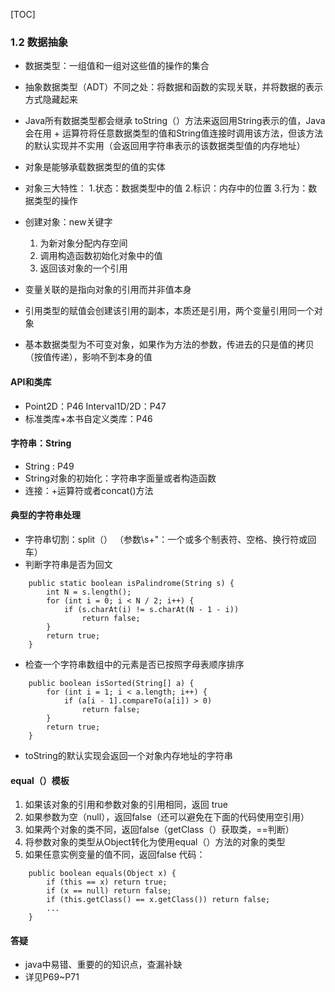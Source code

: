 [TOC]

### 1.2 数据抽象

* 数据类型：一组值和一组对这些值的操作的集合
* 抽象数据类型（ADT）不同之处：将数据和函数的实现关联，并将数据的表示方式隐藏起来
* Java所有数据类型都会继承 toString（）方法来返回用String表示的值，Java会在用 + 运算符将任意数据类型的值和String值连接时调用该方法，但该方法的默认实现并不实用（会返回用字符串表示的该数据类型值的内存地址）
* 对象是能够承载数据类型的值的实体
* 对象三大特性：
	1.状态：数据类型中的值
	2.标识：内存中的位置
	3.行为：数据类型的操作 
* 创建对象：new关键字
	1. 为新对象分配内存空间
	2. 调用构造函数初始化对象中的值
	3. 返回该对象的一个引用

* 变量关联的是指向对象的引用而并非值本身

* 引用类型的赋值会创建该引用的副本，本质还是引用，两个变量引用同一个对象

* 基本数据类型为不可变对象，如果作为方法的参数，传进去的只是值的拷贝（按值传递），影响不到本身的值

#### API和类库
* Point2D：P46    Interval1D/2D：P47
* 标准类库+本书自定义类库：P46

#### 字符串：String
* String : P49
* String对象的初始化：字符串字面量或者构造函数
* 连接：+运算符或者concat()方法

#### 典型的字符串处理
* 字符串切割：split（）  （参数\s+"：一个或多个制表符、空格、换行符或回车）
* 判断字符串是否为回文
```
    public static boolean isPalindrome(String s) {
        int N = s.length();
        for (int i = 0; i < N / 2; i++) {
            if (s.charAt(i) != s.charAt(N - 1 - i))
                return false;
        }
        return true;
    }
```

* 检查一个字符串数组中的元素是否已按照字母表顺序排序
```
    public boolean isSorted(String[] a) {
        for (int i = 1; i < a.length; i++) {
            if (a[i - 1].compareTo(a[i]) > 0)
                return false;
        }
        return true;
    }
```



* toString的默认实现会返回一个对象内存地址的字符串

#### equal（）模板

1. 如果该对象的引用和参数对象的引用相同，返回 true
2. 如果参数为空（null），返回false（还可以避免在下面的代码使用空引用）
3. 如果两个对象的类不同，返回false（getClass（）获取类，==判断）
4. 将参数对象的类型从Object转化为使用equal（）方法的对象的类型
5. 如果任意实例变量的值不同，返回false
代码：
```
    public boolean equals(Object x) {
        if (this == x) return true;
        if (x == null) return false;
        if (this.getClass() == x.getClass()) return false;
        ...
    }
```

#### 答疑

* java中易错、重要的的知识点，查漏补缺
* 详见P69~P71